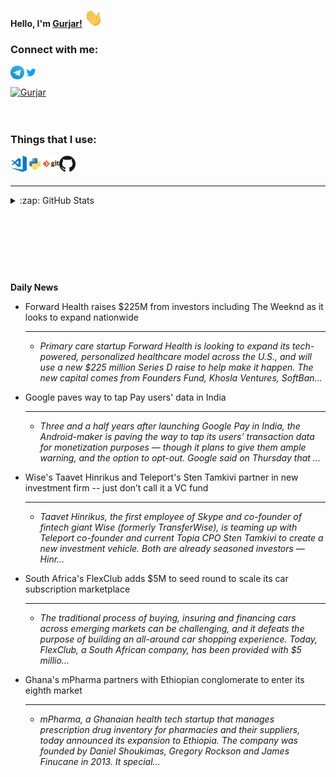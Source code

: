 #### Hello, I'm [Gurjar!](https://GurjarKing.github.io) <img src="https://raw.githubusercontent.com/ABSphreak/ABSphreak/master/gifs/Hi.gif" width="30px"></h2>


### Connect with me:

[<img align="left" alt="Gurjar | Telegram" width="22px" src="https://raw.githubusercontent.com/github/explore/80688e429a7d4ef2fca1e82350fe8e3517d3494d/topics/telegram/telegram.png" />][Telegram]
[<img align="left" alt="Gurjar | Twitter" width="22px" src="https://raw.githubusercontent.com/github/explore/80688e429a7d4ef2fca1e82350fe8e3517d3494d/topics/twitter/twitter.png" />][Twitter]
<br >
<br >
<a href="https://github.com/GurjarKing"><img src="https://komarev.com/ghpvc/?username=GurjarKing" alt="Gurjar" /></a> <br />
<br />
<br />
<!-- <br >

![](https://visitor-badge.glitch.me/badge?page_id=GurjarKing)

<br /> -->

### Things that I use:

[<img align="left" alt="Visual Studio Code" width="26px" src="https://raw.githubusercontent.com/github/explore/80688e429a7d4ef2fca1e82350fe8e3517d3494d/topics/visual-studio-code/visual-studio-code.png" />][VSCode]
[<img align="left" alt="Python" width="26px" src="https://raw.githubusercontent.com/github/explore/80688e429a7d4ef2fca1e82350fe8e3517d3494d/topics/python/python.png" />][Python]
[<img align="left" alt="Git" width="26px" src="https://raw.githubusercontent.com/github/explore/80688e429a7d4ef2fca1e82350fe8e3517d3494d/topics/git/git.png" />][Git]
[<img align="left" alt="GitHub" width="26px" src="https://raw.githubusercontent.com/github/explore/78df643247d429f6cc873026c0622819ad797942/topics/github/github.png" />][Github]

<br />
<br />

---
<details>
  <summary>:zap: GitHub Stats</summary>

<img align="left" alt="Gurjar's Github Stats" src="https://github-readme-stats.vercel.app/api?username=GurjarKing&show_icons=true&hide_border=true&count_private=true&include_all_commit=true&theme=algolia" />

</details>

<!-- ### 🔔 My latest tweet
<a href="https://twitter.com/Gurjar_King43" target="_blank">
	<img src="https://github.com/GurjarKing/GurjarKing/raw/master/tweet.png" width="70%" align="center" alt="Click to view on Twitter" title="My latest tweet, as an image"/>
</a> -->
<br>

<pre>

</pre>

<!-- **Quote of the hour:**

{qoth}

~ {qoth_author}
<pre>

</pre> -->
<br>
<pre>


</pre>
<strong>Daily News</strong>
  
  - Forward Health raises $225M from investors including The Weeknd as it looks to expand nationwide
     <hr/>
     
      - *Primary care startup Forward Health is looking to expand its tech-powered, personalized healthcare model across the U.S., and will use a new $225 million Series D raise to help make it happen. The new capital comes from Founders Fund, Khosla Ventures, SoftBan…*
     
  - Google paves way to tap Pay users' data in India
      <hr/>
      
      - *Three and a half years after launching Google Pay in India, the Android-maker is paving the way to tap its users’ transaction data for monetization purposes — though it plans to give them ample warning, and the option to opt-out. Google said on Thursday that …*
      
  - Wise's Taavet Hinrikus and Teleport's Sten Tamkivi partner in new investment firm -- just don’t call it a VC fund
      <hr/>
      
      - *Taavet Hinrikus, the first employee of Skype and co-founder of fintech giant Wise (formerly TransferWise), is teaming up with Teleport co-founder and current Topia CPO Sten Tamkivi to create a new investment vehicle. Both are already seasoned investors — Hinr…*
      
  - South Africa's FlexClub adds $5M to seed round to scale its car subscription marketplace
      <hr/>
      
      - *The traditional process of buying, insuring and financing cars across emerging markets can be challenging, and it defeats the purpose of building an all-around car shopping experience. Today, FlexClub, a South African company, has been provided with $5 millio…*
       
  - Ghana's mPharma partners with Ethiopian conglomerate to enter its eighth market
      <hr/>
       
       - *mPharma, a Ghanaian health tech startup that manages prescription drug inventory for pharmacies and their suppliers, today announced its expansion to Ethiopia. The company was founded by Daniel Shoukimas, Gregory Rockson and James Finucane in 2013. It special…*
      

<br />

[VSCode]: https://code.visualstudio.com/
[Python]: https://www.python.org/
[Git]: https://git-scm.com/
[Github]: https://github.com/
[Telegram]: https://t.me/Gurjar_King/
[Twitter]: https://twitter.com/Gurjar_King43/
